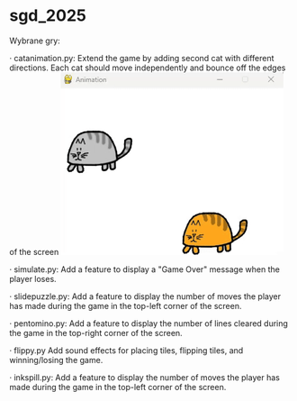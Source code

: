 ﻿# sgd_2025
Wybrane gry:

· catanimation.py:
Extend the game by adding second cat with different directions. Each cat should move independently and bounce off the edges of the screen
![](catanimation.gif)

· simulate.py:
Add a feature to display a "Game Over" message when the player loses.

· slidepuzzle.py:
Add a feature to display the number of moves the player has made during the game in the top-left corner of the screen.

· pentomino.py:
Add a feature to display the number of lines cleared during the game in the top-right corner of the screen.

· flippy.py
Add sound effects for placing tiles, flipping tiles, and winning/losing the game.

· inkspill.py:
Add a feature to display the number of moves the player has made during the game in the top-left corner of the screen.
